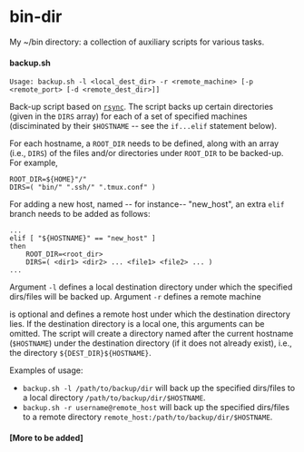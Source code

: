 # bin-dir

My ~/bin directory: a collection of auxiliary scripts for various tasks.

#### backup.sh
~~~~
Usage: backup.sh -l <local_dest_dir> -r <remote_machine> [-p <remote_port> [-d <remote_dest_dir>]]
~~~~
Back-up script based on [`rsync`](https://linux.die.net/man/1/rsync). The script backs up certain directories (given in the `DIRS` array) for each of a set of specified machines (disciminated by their `$HOSTNAME` -- see the `if...elif` statement below). 

For each hostname, a `ROOT_DIR` needs to be defined, along with an array (i.e., `DIRS`) of the files and/or directories under `ROOT_DIR` to be backed-up. For example, 

~~~~
ROOT_DIR=${HOME}"/"
DIRS=( "bin/" ".ssh/" ".tmux.conf" )
~~~~

For adding a new host, named -- for instance-- "new_host", an extra `elif` branch needs to be added as follows:
~~~~
...
elif [ "${HOSTNAME}" == "new_host" ]
then
	ROOT_DIR=<root_dir>
	DIRS=( <dir1> <dir2> ... <file1> <file2> ... )
...
~~~~
Argument `-l` defines a local destination directory under which the specified dirs/files will be backed up. Argument `-r` defines a remote machine 





is optional and defines a remote host under which the destination directory lies. If the destination directory is a local one, this arguments can be omitted. The script will create a directory named after the current hostname (`$HOSTNAME`) under the destination directory (if it does not already exist), i.e., the directory `${DEST_DIR}${HOSTNAME}`. 

Examples of usage:

- `backup.sh -l /path/to/backup/dir` will back up the specified dirs/files to a local directory `/path/to/backup/dir/$HOSTNAME`.
- `backup.sh -r username@remote_host` will back up the specified dirs/files to a remote directory `remote_host:/path/to/backup/dir/$HOSTNAME`.


#### [More to be added]

